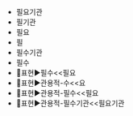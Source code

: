 - 필요기관
- 필기관
- 필요
- 필
- 필수기관
- 필수
- 📌표현▶️필수<<필요
- 📌표현▶️관용적-수<<요
- 📌표현▶️관용적-필수<<필요
- 📌표현▶️관용적-필수기관<<필요기관